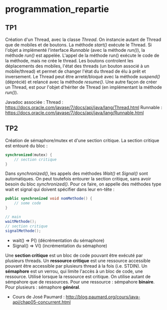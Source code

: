 # programmation_repartie

## TP1

Création d'un Thread, avec la classe *Thread*. On instancie autant de Thread que de mobiles et de boutons.
La méthode *start()* exécute le Thread. Si l'objet a implémenté l'interface *Runnable* (avec la méthode *run()*), la méthode *run()* est appelée.
L'appel de la méthode run() exécute le code de la méthode, mais ne crée le thread.
Les boutons controlent les déplacements des mobiles, l'état des threads (un bouton associé à un mobile/thread) et permet de changer l'état du thread de élu à prêt et inversement.
Le Thread peut être arreté/bloqué avec la méthode *suspend()* (déprécié) et relancé avec la méthode *resume()*.
Une autre façon de créer un Thread, est pour l'objet d'hériter de Thread (en implémentant la méthode *run()*).


Javadoc associée :
Thread : https://docs.oracle.com/javase/7/docs/api/java/lang/Thread.html
Runnable : https://docs.oracle.com/javase/7/docs/api/java/lang/Runnable.html



## TP2

Création de sémaphore/mutex et d'une section critique. La section critique est
entouré du bloc :
```Java
synchronized(mutex) {
    // section critique
}
```
Dans *synchronized()*, les appels des méthodes *Wait()* et *Signal()* sont automatiques.
On peut toutefois entourer la section critique, sans avoir besoin du bloc *synchronized()*.
Pour ce faire, on appelle des méthodes type wait et signal qui doivent spécifier dans leur en-tête :
```Java
public synchronized void nomMethode() {
    // some code
}

// main
waitMethode();
// section critique
signalMethode();
```


- wait() => P() (décrémentation du sémaphore)
- Signal() => V() (incrémentation du sémaphore)

Une **section critique** est un bloc de code pouvant être exécuté par plusieurs threads.
Un **ressource critique** est une ressource accessible pouvant être accessible par plusieurs thread à la fois (i.e. STDIN).
Un **sémaphore** est un verrou, qui limite l'accès à un bloc de code, une ressource.
Utilisé lorsque la ressource est critique. On utilise autant
de sémpahore que de ressources.
Pour une ressource : sémpahore **binaire**. Pour plusieurs : sémaphore **général**.

- Cours de José Paumard :
http://blog.paumard.org/cours/java-api/chap05-concurrent.html
